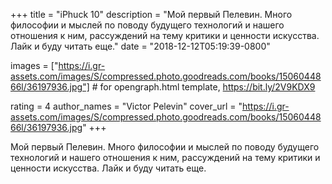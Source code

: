 
+++
title = "iPhuck 10"
description = "Мой первый Пелевин. Много философии и мыслей по поводу будущего технологий и нашего отношения к ним, рассуждений на тему критики и ценности искусства. Лайк и буду читать еще."
date = "2018-12-12T05:19:39-0800"

images = ["https://i.gr-assets.com/images/S/compressed.photo.goodreads.com/books/1506044866l/36197936.jpg"]  # for opengraph.html template, https://bit.ly/2V9KDX9

rating = 4
author_names = "Victor Pelevin"
cover_url = "https://i.gr-assets.com/images/S/compressed.photo.goodreads.com/books/1506044866l/36197936.jpg"
+++

Мой первый Пелевин. Много философии и мыслей по поводу будущего технологий и нашего отношения к ним, рассуждений на тему критики и ценности искусства. Лайк и буду читать еще.

